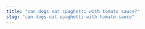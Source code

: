 ```yaml
---
title: "can dogs eat spaghetti with tomato sauce?"
slug: "can-dogs-eat-spaghetti-with-tomato-sauce"
---
```


